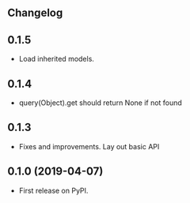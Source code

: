 ## Changelog

0.1.5
---
- Load inherited models. 

0.1.4
----
- query(Object).get should return None if not found

0.1.3
----
- Fixes and improvements. Lay out basic API

0.1.0 (2019-04-07)
------------------

* First release on PyPI.

